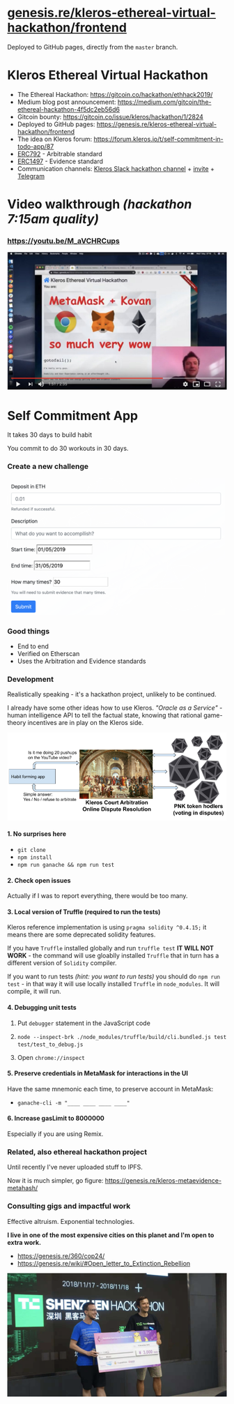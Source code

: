 # [genesis.re/kleros-ethereal-virtual-hackathon/frontend](https://genesis.re/kleros-ethereal-virtual-hackathon/frontend/)

Deployed to GitHub pages, directly from the `master` branch.

# Kleros Ethereal Virtual Hackathon

* The Ethereal Hackathon: https://gitcoin.co/hackathon/ethhack2019/
* Medium blog post announcement: https://medium.com/gitcoin/the-ethereal-hackathon-4f5dc2eb56d6
* Gitcoin bounty: https://gitcoin.co/issue/kleros/hackathon/1/2824
* Deployed to GitHub pages: https://genesis.re/kleros-ethereal-virtual-hackathon/frontend
* The idea on Kleros forum: https://forum.kleros.io/t/self-commitment-in-todo-app/87
* [ERC792](https://github.com/ethereum/EIPs/issues/792) - Arbitrable standard
* [ERC1497](https://github.com/ethereum/EIPs/issues/1497) - Evidence standard
* Communication channels: <a href="https://kleros.slack.com/messages/hackathon/">Kleros Slack hackathon channel</a> + <a href="https://slack.kleros.io/">invite</a> + <a href="https://t.me/kleros">Telegram</a>

# Video walkthrough _(hackathon 7:15am quality)_

### https://youtu.be/M_aVCHRCups

[![](youtube.jpg?raw=true "YouTube thumbnail")](https://youtu.be/M_aVCHRCups)

# Self Commitment App

It takes 30 days to build habit

You commit to do 30 workouts in 30 days.

### Create a new challenge

<img src="create-new-challenge.png?raw=true" width="500px">

<!---
But... Sometimes life happens.

1. Early morning international flight across several timezones
2. Battery out of juice
3. Running out of storage
4. Not pressing record button
5. Internet too slow to upload
6. Anything really, life happens, especially if you are a guy like me.

It is OK to upload 2 videos a day later. If you do 30 workouts in 30 days and you miss one day and do 2x the following one - it's OK with me, it's perfectly acceptable outcome.

To keep it simple - we are not doing an appeal process. It's not $1m on the line, it's a workout that you can do in 15 minutes. Just do it again and this time make sure there are no doubts.

It may happen that jurors will reject the submission. That is OK too. I believe in incentives and training of Klerors jurors to sufficiently tell whether your submission was valid in the first place.

-->

### Good things

* End to end
* Verified on Etherscan
* Uses the Arbitration and Evidence standards

### Development

Realistically speaking - it's a hackathon project, unlikely to be continued.

I already have some other ideas how to use Kleros. *"Oracle as a Service"* - human intelligence API to tell the factual state, knowing that rational game-theory incentives are in play on the Kleros side. 

![](kleros-simple-use-case.png?raw=true "simple Kleros")

#### 1. No surprises here

* `git clone`
* `npm install`
* `npm run ganache && npm run test`

#### 2. Check open issues

Actually if I was to report everything, there would be too many. 

#### 3. Local version of Truffle (required to run the tests)
Kleros reference implementation is using `pragma solidity ^0.4.15;` it means there are some deprecated solidity features.

If you have `Truffle` installed globally and run `truffle test` **IT WILL NOT WORK** - the command will use gloablly installed `Truffle` that in turn has a different version of `Solidity` compiler.

If you want to run tests *(hint: you want to run tests)* you should do `npm run test` - in that way it will use locally installed `Truffle` in `node_modules`. It will compile, it will run.

#### 4. Debugging unit tests

1. Put `debugger` statement in the JavaScript code

2. `node --inspect-brk ./node_modules/truffle/build/cli.bundled.js test test/test_to_debug.js`

3. Open `chrome://inspect`

#### 5. Preserve credentials in MetaMask for interactions in the UI

Have the same mnemonic each time, to preserve account in MetaMask:
* `ganache-cli -m "____ ____ ____ ____"`

#### 6. Increase gasLimit to 8000000

Especially if you are using Remix.


<!--- 

### Similar Projects

Idea is by no means original. The difference - using decentralized architecture and Kleros arbitration and evidence standards.

* Reminds me: https://gofuckingdoit.com/
* Pavlock
* Stickk
* Anticharity - giving money to orphanage in Africa doesn't feel as bad as neo-nazi-hitler-legacy-institute

(especially if they have public record of donors)

-->

### Related, also ethereal hackathon project

Until recently I've never uploaded stuff to IPFS.

Now it is much simpler, go figure: https://genesis.re/kleros-metaevidence-metahash/

### Consulting gigs and impactful work

Effective altruism. Exponential technologies. 

**I live in one of the most expensive cities on this planet and I'm open to extra work.**

* https://genesis.re/360/cop24/
* https://genesis.re/wiki/#Open_letter_to_Extinction_Rebellion

![](shenzhen-hackathon.png?raw=true "Shenzhen hackathon")
